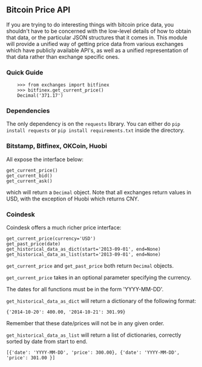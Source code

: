 Bitcoin Price API
----------------------------------------------------------------------

If you are trying to do interesting things with bitcoin price data,
you shouldn't have to be concerned with the low-level details of how
to obtain that data, or the particular JSON structures that it comes in.
This module will provide a unified way of getting price data from various
exchanges which have publicly available API's, as well as a unified
representation of that data rather than exchange specific ones.

### Quick Guide

        >>> from exchanges import bitfinex
        >>> bitfinex.get_current_price()
        Decimal('371.17')

### Dependencies

The only dependency is on the `requests` library. You can either
do `pip install requests` or `pip install requirements.txt` inside the
directory.

### Bitstamp, Bitfinex, OKCoin, Huobi

All expose the interface below:

	get_current_price()
	get_current_bid()
	get_current_ask()

which will return a `Decimal` object.
Note that all exchanges return values in USD, with the
exception of Huobi which returns CNY.

### Coindesk

Coindesk offers a much richer price interface:

	get_current_price(currency='USD')
	get_past_price(date)
	get_historical_data_as_dict(start='2013-09-01', end=None)
	get_historical_data_as_list(start='2013-09-01', end=None)

`get_current_price` and `get_past_price` both return `Decimal` objects.
 
`get_current_price` takes in an optional parameter specifying the currency.

The dates for all functions must be in the form 'YYYY-MM-DD'.

`get_historical_data_as_dict` will return a dictionary of the following format:

	{'2014-10-20': 400.00, '2014-10-21': 301.99}

Remember that these date/prices will not be in any given order.

`get_historical_data_as_list` will return a list of dictionaries, correctly
sorted by date from start to end.

	[{'date': 'YYYY-MM-DD', 'price': 300.00}, {'date': 'YYYY-MM-DD', 'price': 301.00 }]

